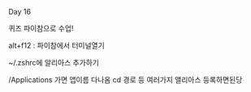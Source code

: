 Day 16

퀴즈
파이참으로 수업!

alt+f12 : 파이참에서 터미널열기

~/.zshrc에 알리아스 추가하기

/Applications 가면 앱이름 다나옴
cd 경로
등 여러가지 앨리아스 등록하면된당




